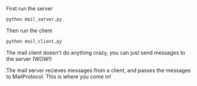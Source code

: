 First run the server
```bash
python mail_server.py
```
Then run the client
```bash
python mail_client.py
```

The mail client doesn't do anything crazy, you can just send messages to the server (WOW!)

The mail server recieves messages from a client, and passes the messages to MailProtocol. This is where you come in!
